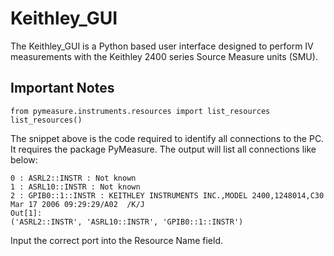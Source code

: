 # Keithley_GUI
The Keithley_GUI is a Python based user interface designed to perform IV measurements with the Keithley 2400 series Source Measure units (SMU).

## Important Notes

```
from pymeasure.instruments.resources import list_resources
list_resources()
```

The snippet above is the code required to identify all connections to the PC. It requires the package PyMeasure. The output will list all connections like below:

```
0 : ASRL2::INSTR : Not known
1 : ASRL10::INSTR : Not known
2 : GPIB0::1::INSTR : KEITHLEY INSTRUMENTS INC.,MODEL 2400,1248014,C30   Mar 17 2006 09:29:29/A02  /K/J
Out[1]:
('ASRL2::INSTR', 'ASRL10::INSTR', 'GPIB0::1::INSTR')
```


Input the correct port into the Resource Name field. 
